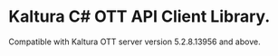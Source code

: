 # Kaltura C# OTT API Client Library.
Compatible with Kaltura OTT server version 5.2.8.13956 and above.
